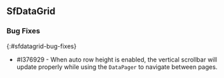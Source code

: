 ## SfDataGrid

### Bug Fixes
{:#sfdatagrid-bug-fixes}

* \#I376929 - When auto row height is enabled, the vertical scrollbar will update properly while using the `DataPager` to navigate between pages.

